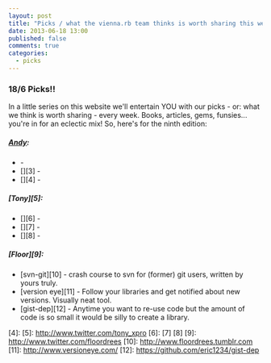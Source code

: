 ```yaml
---
layout: post
title: "Picks / what the vienna.rb team thinks is worth sharing this week"
date: 2013-06-18 13:00
published: false
comments: true
categories:
  - picks
---
```


### 18/6 Picks!!

In a little series on this website we'll entertain YOU with our picks - or: what we think is worth sharing - every week.
Books, articles, gems, funsies... you're in for an eclectic mix! So, here's for the ninth edition:

##### [Andy][1]:
  - [][2] - 
  - [][3] - 
  - [][4] - 

##### [Tony][5]:
  - [][6] - 
  - [][7] - 
  - [][8] - 

##### [Floor][9]:
  - [svn-git][10] - crash course to svn for (former) git users, written by yours truly.
  - [version eye][11] - Follow your libraries and get notified about new versions. Visually neat tool.
  - [gist-dep][12] - Anytime you want to re-use code but the amount of code is so small it would be silly to create a library.


[1]: http://www.twitter.com/pxlpnk
[2]: 
[3]: 
[4]: 
[5]: http://www.twitter.com/tony_xpro
[6]:
[7]
[8]
[9]: http://www.twitter.com/floordrees
[10]: http://www.floordrees.tumblr.com
[11]: http://www.versioneye.com/
[12]: https://github.com/eric1234/gist-dep
